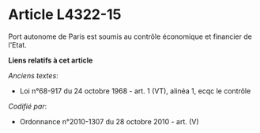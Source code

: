 # Article L4322-15

Port autonome de Paris est soumis au contrôle économique et financier de l'Etat.

**Liens relatifs à cet article**

_Anciens textes_:

  - Loi n°68-917 du 24 octobre 1968 - art. 1 (VT), alinéa 1, ecqc le contrôle

_Codifié par_:

  - Ordonnance n°2010-1307 du 28 octobre 2010 - art. (V)
